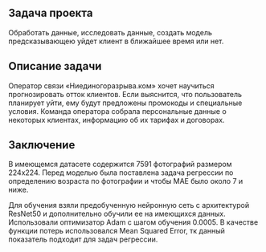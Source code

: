 ## Задача проекта

Обработать данные, исследовать данные, создать модель предсказывающею уйдет клиент в ближайшее время или нет. 

## Описание задачи

Оператор связи «Ниединогоразрыва.ком» хочет научиться прогнозировать отток клиентов. Если выяснится, что пользователь планирует уйти, ему будут предложены промокоды и специальные условия. Команда оператора собрала персональные данные о некоторых клиентах, информацию об их тарифах и договорах.

## Заключение

В имеющемся датасете содержится 7591 фотографий размером 224х224. Перед моделью была поставлена задача регрессии по определению возраста по фотографии и чтобы МАЕ было около 7 и ниже.

Для обучения взяли предобученную нейронную сеть с архитектурой ResNet50 и дополнительно обучили ее на имеющихся данных. Использовали оптимизатор Adam с шагом обучения 0.0005. В качестве функции потерь использовался Mean Squared Error, тк данный показатель подходит для задач регрессии.
